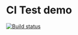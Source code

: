 # CI Test demo

[![Build status](https://ci.appveyor.com/api/projects/status/uhjuv1rd6kvr2jl5?svg=true)](https://ci.appveyor.com/project/IrinaGinger/testing1)